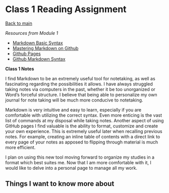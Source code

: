 # Class 1 Reading Assignment

[Back to main](https://michaeldulin.github.io/reading-notes)

*Resources from Module 1* 
- [Markdown Basic Syntax](https://www.markdownguide.org/basic-syntax/)
- [Mastering Markdown on Github](https://docs.github.com/en/get-started/writing-on-github/getting-started-with-writing-and-formatting-on-github/basic-writing-and-formatting-syntax)
- [Github Pages](https://pages.github.com/)
- [Github Markdown Syntax](https://docs.github.com/en/get-started/writing-on-github/getting-started-with-writing-and-formatting-on-github/basic-writing-and-formatting-syntax)

**Class 1 Notes**

<p>I find Markdown to be an extremely useful tool for notetaking, as well as fascinating regarding the possibilities it allows. I have always struggled taking notes via computers in the past, whether it be too unorganized or Word’s forceful structure. I believe that being able to personalize my own journal for note taking will be much more conducive to notetaking. 
</p>
<p>Markdown is very intuitive and easy to learn, especially if you are comfortable with utilizing the correct syntax. Even more enticing is the vast list of commands at my disposal while taking notes. Another aspect of using GitHub pages I find valuable is the ability to format, customize and create your own experience. This is extremely useful later when recalling previous notes. For example, creating an inline table of contents with a direct link to every page of your notes as apposed to flipping through material is much more efficient.
</p>
<p>I plan on using this new tool moving forward to organize my studies in a format which best suites me. Now that I am more comfortable with it, I would like to delve into a personal page to manage all my work.
</p>

## Things I want to know more about
